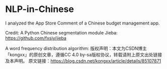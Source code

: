 # NLP-in-Chinese

I analyzed the App Store Comment of a Chinese budget management app.

Credit: 
A Python Chinese segmentation module Jieba: https://github.com/fxsjy/jieba

A word frequency distribution algorithm:
版权声明：本文为CSDN博主「kongxx」的原创文章，遵循CC 4.0 by-sa版权协议，转载请附上原文出处链接及本声明。
原文链接：https://blog.csdn.net/kongxx/article/details/85107871
